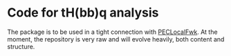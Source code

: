 Code for tH(bb)q analysis
=============

The package is to be used in a tight connection with [PECLocalFwk](https://github.com/andrey-popov/PECLocalFwk/). At the moment, the repository is very raw and will evolve heavily, both content and structure.
